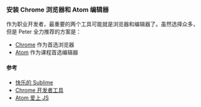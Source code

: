 ### 安装 Chrome 浏览器和 Atom 编辑器

作为职业开发者，最重要的两个工具可能就是浏览器和编辑器了。虽然选择众多，但是 Peter 全力推荐的方案是：

* [Chrome](https://www.google.com/chrome/browser/desktop/index.html) 作为首选浏览器
* [Atom](https://atom.io/) 作为课程首选编辑器

#### 参考

* [快乐的 Sublime](http://www.imooc.com/learn/333)
* [Chrome 开发者工具](http://haoqicat.com/chrome-devtools)
* [Atom 爱上 JS](http://haoqicat.com/atom-love-js)
